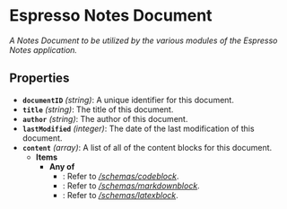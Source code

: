 # Espresso Notes Document

*A Notes Document to be utilized by the various modules of the Espresso Notes application.*

## Properties

- **`documentID`** *(string)*: A unique identifier for this document.
- **`title`** *(string)*: The title of this document.
- **`author`** *(string)*: The author of this document.
- **`lastModified`** *(integer)*: The date of the last modification of this document.
- **`content`** *(array)*: A list of all of the content blocks for this document.
  - **Items**
    - **Any of**
      - : Refer to *[/schemas/codeblock](#chemas/codeblock)*.
      - : Refer to *[/schemas/markdownblock](#chemas/markdownblock)*.
      - : Refer to *[/schemas/latexblock](#chemas/latexblock)*.
